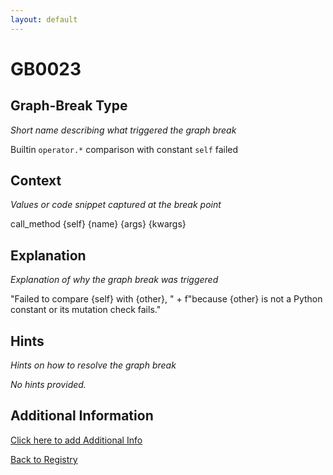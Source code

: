 ```yaml
---
layout: default
---
```

# GB0023

## Graph-Break Type
*Short name describing what triggered the graph break*

Builtin `operator.*` comparison with constant `self` failed

## Context
*Values or code snippet captured at the break point*

call_method {self} {name} {args} {kwargs}

## Explanation
*Explanation of why the graph break was triggered*

"Failed to compare {self} with {other}, "                     + f"because {other} is not a Python constant or its mutation check fails."

## Hints
*Hints on how to resolve the graph break*

*No hints provided.*


## Additional Information

<!-- ADDITIONAL INFORMATION START - Add custom information below this line -->

<!-- ADDITIONAL INFORMATION END -->


[Click here to add Additional Info](https://github.com/pytorch-labs/compile-graph-break-site/edit/main/docs/gb/gb0023.md)

[Back to Registry](../index.html)

